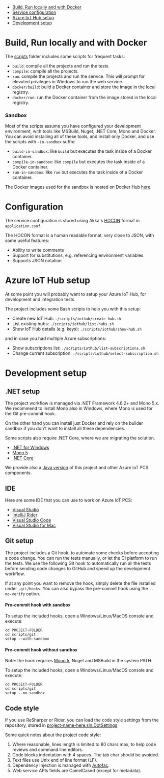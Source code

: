 * [Build, Run locally and with Docker](#build-run-locally-and-with-docker)
* [Service configuration](#configuration)
* [Azure IoT Hub setup](#azure-iot-hub-setup)
* [Development setup](#development-setup)

Build, Run locally and with Docker
==================================

The [scripts](scripts) folder includes some scripts for frequent tasks:

* `build`: compile all the projects and run the tests.
* `compile`: compile all the projects.
* `run`: compile the projects and run the service. This will prompt for
  elevated privileges in Windows to run the web service.
* `docker/build`: build a Docker container and store the image in the local
  registry.
* `docker/run`: run the Docker container from the image stored in the local
  registry.

### Sandbox

Most of the scripts assume you have configured your development environment,
with tools like MSBuild, Nuget, .NET Core, Mono and Docker. You can avoid
installing all of these tools, and install only Docker, and use the scripts
with `-in-sandbox` suffix:

* `build-in-sandbox`: like `build` but executes the task inside of a Docker
   container.
* `compile-in-sandbox`: like `compile` but executes the task inside of a
   Docker container.
* `run-in-sandbox`: like `run` but executes the task inside of a Docker
   container.

The Docker images used for the sandbox is hosted on Docker Hub
[here](https://hub.docker.com/r/azureiotpcs/code-builder-dotnet).

Configuration
=============

The service configuration is stored using Akka's
[HOCON](http://getakka.net/docs/concepts/configuration)
format in `application.conf`.

The HOCON format is a human readable format, very close to JSON, with some
useful features:

* Ability to write comments
* Support for substitutions, e.g. referencing environment variables
* Supports JSON notation

Azure IoT Hub setup
===================

At some point you will probably want to setup your Azure IoT Hub, for
development and integration tests.

The project includes some Bash scripts to help you with this setup:

* Create new IoT Hub: `./scripts/iothub/create-hub.sh`
* List existing hubs: `./scripts/iothub/list-hubs.sh`
* Show IoT Hub details (e.g. keys): `./scripts/iothub/show-hub.sh`

and in case you had multiple Azure subscriptions:

* Show subscriptions list: `./scripts/iothub/list-subscriptions.sh`
* Change current subscription: `./scripts/iothub/select-subscription.sh`

Development setup
=================

## .NET setup

The project workflow is managed via .NET Framework 4.6.2+ and Mono 5.x.
We recommend to install Mono also in Windows, where Mono is used for the
Git pre-commit hook.

On the other hand you can install just Docker and rely on the builder
sandbox if you don't want to install all these dependencies.

Some scripts also require .NET Core, where we are migrating the solution.

* [.NET for Windows](https://support.microsoft.com/help/3151802/the-.net-framework-4.6.2-web-installer-for-windows)
* [Mono 5](http://www.mono-project.com/download)
* [.NET Core](https://dotnet.github.io/)

We provide also a
[Java version](https://github.com/Azure/PROJECT-NAME-HERE-java)
of this project and other Azure IoT PCS components.

## IDE

Here are some IDE that you can use to work on Azure IoT PCS:

* [Visual Studio](https://www.visualstudio.com/)
* [IntelliJ Rider](https://www.jetbrains.com/rider)
* [Visual Studio Code](https://code.visualstudio.com/)
* [Visual Studio for Mac](https://www.visualstudio.com/vs/visual-studio-mac)

## Git setup

The project includes a Git hook, to automate some checks before accepting a
code change. You can run the tests manually, or let the CI platform to run
the tests. We use the following Git hook to automatically run all the tests
before sending code changes to GitHub and speed up the development workflow.

If at any point you want to remove the hook, simply delete the file installed
under `.git/hooks`. You can also bypass the pre-commit hook using the
`--no-verify` option.

#### Pre-commit hook with sandbox

To setup the included hooks, open a Windows/Linux/MacOS console and execute:

```
cd PROJECT-FOLDER
cd scripts/git
setup --with-sandbox
```

#### Pre-commit hook without sandbox

Note: the hook requires [Mono 5](http://www.mono-project.com/download),
Nuget and MSBuild in the system PATH.

To setup the included hooks, open a Windows/Linux/MacOS console and execute:

```
cd PROJECT-FOLDER
cd scripts/git
setup --no-sandbox
```

## Code style

If you use ReSharper or Rider, you can load the code style settings from
the repository, stored in
[project-name-here.sln.DotSettings](project-name-here.sln.DotSettings)

Some quick notes about the project code style:

1. Where reasonable, lines length is limited to 80 chars max, to help code
   reviews and command line editors.
2. Code blocks indentation with 4 spaces. The tab char should be avoided.
3. Text files use Unix end of line format (LF).
4. Dependency Injection is managed with [Autofac](https://autofac.org).
5. Web service APIs fields are CamelCased (except for metadata).
